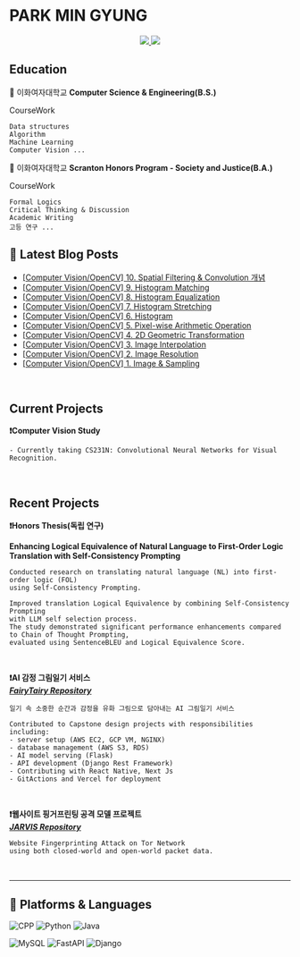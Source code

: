 # PARK MIN GYUNG

<div align=center> 
  <a href="mailto:m11ngyung3@gmail.com">
    <img src="https://img.shields.io/badge/m11ngyung3@gmail.com-EA4335?&logo=Gmail&logoColor=white&link=m11ngyung3@gmail.com"/>
  </a>
  <a href="https://he-kate1130.tistory.com/">
    <img src="https://img.shields.io/badge/KATE.log-000000?&logo=Tistory&logoColor=white"/>
  </a>
</div> 

## Education
🏫 이화여자대학교 **Computer Science & Engineering(B.S.)**  

CourseWork

    Data structures
    Algorithm
    Machine Learning
    Computer Vision ...

🏫 이화여자대학교 **Scranton Honors Program - Society and Justice(B.A.)**  

CourseWork

    Formal Logics
    Critical Thinking & Discussion
    Academic Writing
    고등 연구 ...

## 📕 Latest Blog Posts
<ul><li><a href='https://he-kate1130.tistory.com/139' target='_blank'>[Computer Vision/OpenCV] 10. Spatial Filtering &amp; Convolution 개념</a></li><li><a href='https://he-kate1130.tistory.com/138' target='_blank'>[Computer Vision/OpenCV] 9. Histogram Matching</a></li><li><a href='https://he-kate1130.tistory.com/137' target='_blank'>[Computer Vision/OpenCV] 8. Histogram Equalization</a></li><li><a href='https://he-kate1130.tistory.com/136' target='_blank'>[Computer Vision/OpenCV] 7. Histogram Stretching</a></li><li><a href='https://he-kate1130.tistory.com/135' target='_blank'>[Computer Vision/OpenCV] 6. Histogram</a></li><li><a href='https://he-kate1130.tistory.com/134' target='_blank'>[Computer Vision/OpenCV] 5. Pixel-wise Arithmetic Operation</a></li><li><a href='https://he-kate1130.tistory.com/131' target='_blank'>[Computer Vision/OpenCV] 4. 2D Geometric Transformation</a></li><li><a href='https://he-kate1130.tistory.com/130' target='_blank'>[Computer Vision/OpenCV] 3. Image Interpolation</a></li><li><a href='https://he-kate1130.tistory.com/129' target='_blank'>[Computer Vision/OpenCV] 2. Image Resolution</a></li><li><a href='https://he-kate1130.tistory.com/128' target='_blank'>[Computer Vision/OpenCV] 1. Image &amp; Sampling</a></li></ul>
<br/>

## Current Projects

**❗Computer Vision Study**

    - Currently taking CS231N: Convolutional Neural Networks for Visual Recognition.



<br/>

## Recent Projects

**❗Honors Thesis(독립 연구)**

**Enhancing Logical Equivalence of Natural Language to First-Order Logic Translation with Self-Consistency Prompting**  

    Conducted research on translating natural language (NL) into first-order logic (FOL) 
    using Self-Consistency Prompting. 

    Improved translation Logical Equivalence by combining Self-Consistency Prompting 
    with LLM self selection process. 
    The study demonstrated significant performance enhancements compared to Chain of Thought Prompting, 
    evaluated using SentenceBLEU and Logical Equivalence Score.

<br/>

**❗AI 감정 그림일기 서비스**  
***[FairyTairy Repository](https://github.com/mingyung-park/Fairy-Taiary)***  

    일기 속 소중한 순간과 감정을 유화 그림으로 담아내는 AI 그림일기 서비스
    
    Contributed to Capstone design projects with responsibilities including:
    - server setup (AWS EC2, GCP VM, NGINX)
    - database management (AWS S3, RDS)
    - AI model serving (Flask)
    - API development (Django Rest Framework)
    - Contributing with React Native, Next Js
    - GitActions and Vercel for deployment

<br/>

**❗웹사이트 핑거프린팅 공격 모델 프로젝트**  
***[JARVIS Repository](https://github.com/ZERO-black/2023-2ML-Team-JARVIS)***  

    Website Fingerprinting Attack on Tor Network 
    using both closed-world and open-world packet data.

<br/>

---

## 💪 Platforms & Languages

![CPP](https://img.shields.io/badge/C++-00599C.svg?&logo=c%2B%2B&logoColor=white)
![Python](https://img.shields.io/badge/Python-3776AB.svg?&logo=Python&logoColor=white)
![Java](https://img.shields.io/badge/Java-007396.svg?&logo=OpenJDK&logoColor=white)

![MySQL](https://img.shields.io/badge/MySQL-4479A1.svg?&logo=MySQL&logoColor=white)
![FastAPI](https://img.shields.io/badge/FastAPI-009688.svg?&logo=FastAPI&logoColor=white)
![Django](https://img.shields.io/badge/Django-092E20.svg?&logo=Django&logoColor=white)

